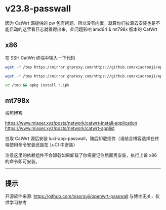 # v23.8-passwall

因为 CatWrt 源提供的 pw 包有问题，所以没有内置，就算你们拉源去安装也是不能启动的这里看日志就看得出来，此问题影响 amd64 & mt798x 版本的 CatWrt


## x86

在 SSH CatWrt 终端中输入一下代码

```bash
wget -P /tmp https://mirror.ghproxy.com/https://github.com/xiaorouji/openwrt-passwall/releases/download/4.71-2/luci-i18n-passwall-zh-cn_git-23.289.45328-a953315_all.ipk

wget -P /tmp https://mirror.ghproxy.com/https://github.com/xiaorouji/openwrt-passwall/releases/download/4.71-2/luci-app-passwall_4.71-2_all.ipk

cd /tmp && opkg install *.ipk
```

## mt798x

按照博客

https://www.miaoer.xyz/posts/network/catwrt-install-application
https://www.miaoer.xyz/posts/network/catwrt-applist

拉取 CatWrt 源后安装 luci-app-passwall，随后卸载插件（请结合博客选择在终端使用命令安装还是在 LuCI 中安装）

注意这里的依赖组件不会卸载如果卸载了你需要记住后面再安装，执行上诉 x86 的命令即可安装。

---

## 提示

开源软件来源: https://github.com/xiaorouji/openwrt-passwall 与博主无关，仅供学习参考
